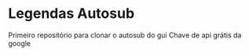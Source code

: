 # Legendas Autosub 
 
 Primeiro repositório para clonar o autosub do gui
 Chave de api grátis da google

